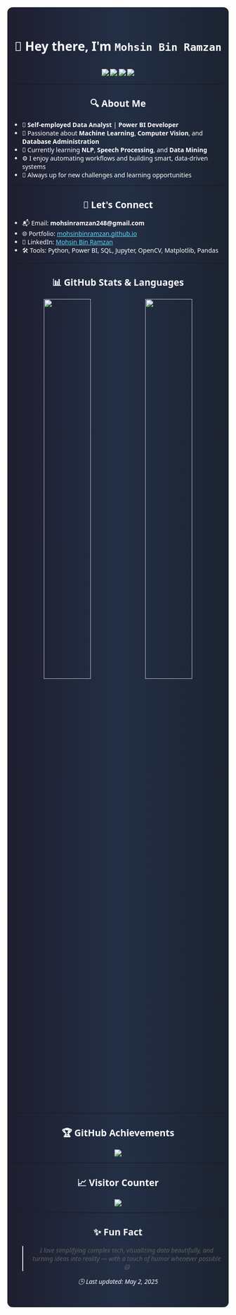 <div align="center" style="background: linear-gradient(to right, #1e1e2f, #232f45, #1c2331); padding: 30px 10px; border-radius: 12px; color: #ffffff; font-family: 'Segoe UI', sans-serif;">

  <h1 align="center">👋 Hey there, I'm <strong><code>Mohsin Bin Ramzan</code></strong></h1>

  <!-- Typing effect container -->
  <div style="display: inline-block; font-size: 20px; font-weight: 500; white-space: nowrap; border-right: 2px solid #61dafb; overflow: hidden; animation: typing 4s steps(40, end) infinite, blink 0.75s step-end infinite;">
    <span id="typing-text"></span>
  </div>

  <script>
    const phrases = [
      "Data Analyst | Power BI Developer",
      "Machine Learning | Computer Vision Fan",
      "Automation | Open Source | NLP Learner"
    ];
    let i = 0, j = 0, currentPhrase = [], isDeleting = false, isEnd = false;
    const element = document.getElementById('typing-text');

    function loop() {
      isEnd = false;
      element.innerHTML = currentPhrase.join('');
      if (i < phrases.length) {
        if (!isDeleting && j <= phrases[i].length) {
          currentPhrase.push(phrases[i][j]);
          j++;
          element.innerHTML = currentPhrase.join('');
        }
        if (isDeleting && j <= phrases[i].length) {
          currentPhrase.pop();
          j--;
          element.innerHTML = currentPhrase.join('');
        }
        if (j === phrases[i].length) {
          isEnd = true;
          isDeleting = true;
          setTimeout(loop, 1200);
          return;
        }
        if (isDeleting && j === 0) {
          currentPhrase = [];
          isDeleting = false;
          i++;
          if (i === phrases.length) i = 0;
        }
      }
      const speed = isEnd ? 100 : isDeleting ? 50 : 100;
      setTimeout(loop, speed);
    }
    loop();
  </script>

  <style>
    @keyframes blink {
      0% { border-color: transparent; }
      50% { border-color: #61dafb; }
      100% { border-color: transparent; }
    }
  </style>

  <p align="center">
    <img src="https://komarev.com/ghpvc/?username=MOHSINBINRAMZAN&label=👁️%20Profile%20Views&color=61dafb&style=flat-square" />
    <img src="https://img.shields.io/github/followers/MOHSINBINRAMZAN?label=🙌%20Followers&style=flat-square&color=A349A4" />
    <img src="https://img.shields.io/badge/Pronouns-He%2FHim-8e44ad?style=flat-square" />
    <img src="https://img.shields.io/badge/📍%20Location-Rawalpindi%2C%20PK-f5c518?style=flat-square" />
  </p>

  <hr>

  <h2>🔍 About Me</h2>
  <ul align="left" style="max-width: 600px; margin: auto;">
    <li>💼 <strong>Self-employed Data Analyst</strong> | <strong>Power BI Developer</strong></li>
    <li>🤖 Passionate about <strong>Machine Learning</strong>, <strong>Computer Vision</strong>, and <strong>Database Administration</strong></li>
    <li>📘 Currently learning <strong>NLP</strong>, <strong>Speech Processing</strong>, and <strong>Data Mining</strong></li>
    <li>⚙️ I enjoy automating workflows and building smart, data-driven systems</li>
    <li>🧠 Always up for new challenges and learning opportunities</li>
  </ul>

  <hr>

  <h2>💬 Let's Connect</h2>
  <ul align="left" style="max-width: 600px; margin: auto;">
    <li>📬 Email: <strong>mohsinramzan248@gmail.com</strong></li>
    <li>🌐 Portfolio: <a href="https://mohsinbinramzan.github.io" style="color: #61dafb;">mohsinbinramzan.github.io</a></li>
    <li>💼 LinkedIn: <a href="https://www.linkedin.com/in/mohsin-bin-ramzan-7022827271/" style="color: #61dafb;">Mohsin Bin Ramzan</a></li>
    <li>🛠️ Tools: Python, Power BI, SQL, Jupyter, OpenCV, Matplotlib, Pandas</li>
  </ul>

  <hr>

  <h2>📊 GitHub Stats & Languages</h2>
  <p align="center">
    <img src="https://github-readme-stats.vercel.app/api?username=MOHSINBINRAMZAN&show_icons=true&theme=tokyonight&hide_border=true" width="47%" />
    <img src="https://github-readme-stats.vercel.app/api/top-langs/?username=MOHSINBINRAMZAN&layout=compact&theme=dracula&hide_border=true" width="47%" />
  </p>

  <hr>

  <h2>🏆 GitHub Achievements</h2>
  <p align="center">
    <img src="https://github-profile-trophy.vercel.app/?username=MOHSINBINRAMZAN&theme=monokai&margin-w=10&no-frame=true" />
  </p>

  <hr>

  <h2>📈 Visitor Counter</h2>
  <p align="center">
    <img src="https://profile-counter.glitch.me/MOHSINBINRAMZAN/count.svg" />
  </p>

  <hr>

  <h2>✨ Fun Fact</h2>
  <blockquote style="font-style: italic;">
    I love simplifying complex tech, visualizing data beautifully, and turning ideas into reality — with a touch of humor whenever possible 😄
  </blockquote>

  <p align="center"><i>🕒 Last updated: May 2, 2025</i></p>

</div>
